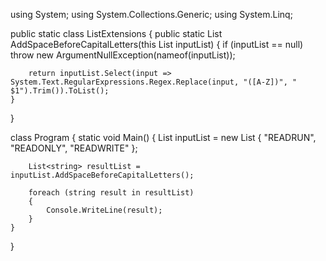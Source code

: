 using System;
using System.Collections.Generic;
using System.Linq;

public static class ListExtensions
{
    public static List<string> AddSpaceBeforeCapitalLetters(this List<string> inputList)
    {
        if (inputList == null)
            throw new ArgumentNullException(nameof(inputList));

        return inputList.Select(input => System.Text.RegularExpressions.Regex.Replace(input, "([A-Z])", " $1").Trim()).ToList();
    }
}

class Program
{
    static void Main()
    {
        List<string> inputList = new List<string>
        {
            "READRUN",
            "READONLY",
            "READWRITE"
        };

        List<string> resultList = inputList.AddSpaceBeforeCapitalLetters();

        foreach (string result in resultList)
        {
            Console.WriteLine(result);
        }
    }
}
